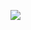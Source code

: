 ![](https://count.getloli.com/@starhui70520?name=starhui70520&theme=asoul&padding=7&offset=0&align=center&scale=1&pixelated=1&darkmode=auto&num=1234567)
